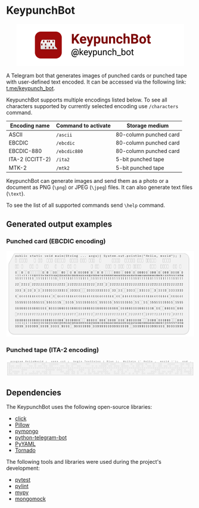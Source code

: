 # KeypunchBot

<p align="center">
  <img width="450" height="113" src="logo.png">
</p>

A Telegram bot that generates images of punched cards or punched tape with
user-defined text encoded. It can be accessed via the following link:
[t.me/keypunch_bot](https://t.me/keypunch_bot).

KeypunchBot supports multiple encodings listed below. To see all characters
supported by currently selected encoding use `/characters` command.

| Encoding name   | Command to activate | Storage medium         |
|-----------------|---------------------|------------------------|
| ASCII           | `/ascii`            | 80-column punched card |
| EBCDIC          | `/ebcdic`           | 80-column punched card |
| EBCDIC-880      | `/ebcdic880`        | 80-column punched card |
| ITA-2 (CCITT-2) | `/ita2`             | 5-bit punched tape     |
| MTK-2           | `/mtk2`             | 5-bit punched tape     |

KeypunchBot can generate images and send them as a photo or a document as
PNG (`\png`) or JPEG (`\jpeg`) files. It can also generate text files
(`\text`).

To see the list of all supported commands send `\help` command.

## Generated output examples

### Punched card (EBCDIC encoding)
![Punched card](sample_punched_card.png)

### Punched tape (ITA-2 encoding)
![Punched tape](sample_punched_tape.png)

## Dependencies

The KeypunchBot uses the following open-source libraries:

* [click](https://click.palletsprojects.com/)
* [Pillow](http://python-pillow.org/)
* [pymongo](https://api.mongodb.com/python/current/)
* [python-telegram-bot](https://github.com/python-telegram-bot/python-telegram-bot)
* [PyYAML](https://github.com/yaml)
* [Tornado](https://www.tornadoweb.org/en/stable/)

The following tools and libraries were used during the project's development:

* [pytest](https://docs.pytest.org/en/latest/)
* [pylint](https://www.pylint.org/)
* [mypy](http://mypy-lang.org/)
* [mongomock](https://github.com/mongomock/mongomock)
